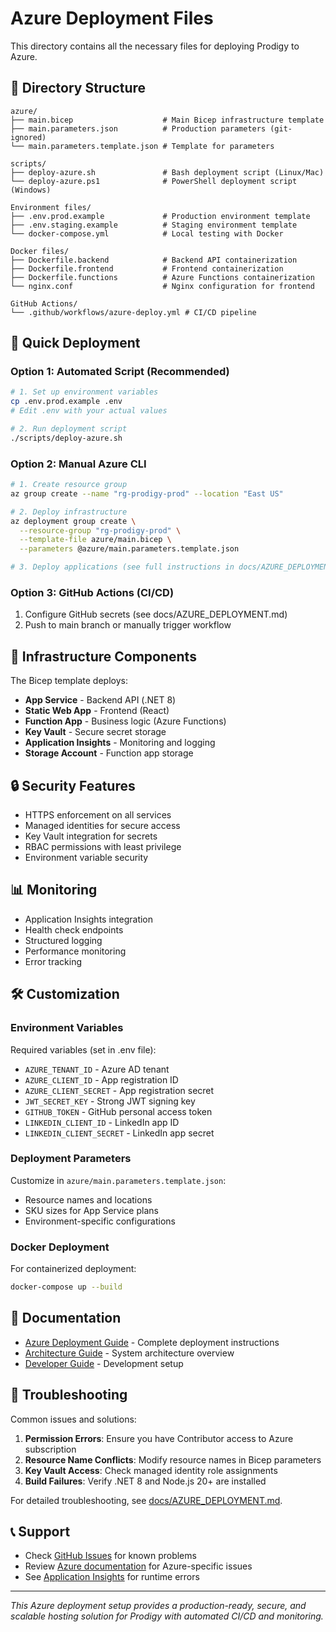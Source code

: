 # Azure Deployment Files

This directory contains all the necessary files for deploying Prodigy to Azure.

## 📁 Directory Structure

```
azure/
├── main.bicep                    # Main Bicep infrastructure template
├── main.parameters.json          # Production parameters (git-ignored)
└── main.parameters.template.json # Template for parameters

scripts/
├── deploy-azure.sh               # Bash deployment script (Linux/Mac)
└── deploy-azure.ps1              # PowerShell deployment script (Windows)

Environment files/
├── .env.prod.example             # Production environment template
├── .env.staging.example          # Staging environment template
└── docker-compose.yml            # Local testing with Docker

Docker files/
├── Dockerfile.backend            # Backend API containerization
├── Dockerfile.frontend           # Frontend containerization
├── Dockerfile.functions          # Azure Functions containerization
└── nginx.conf                    # Nginx configuration for frontend

GitHub Actions/
└── .github/workflows/azure-deploy.yml # CI/CD pipeline
```

## 🚀 Quick Deployment

### Option 1: Automated Script (Recommended)

```bash
# 1. Set up environment variables
cp .env.prod.example .env
# Edit .env with your actual values

# 2. Run deployment script
./scripts/deploy-azure.sh
```

### Option 2: Manual Azure CLI

```bash
# 1. Create resource group
az group create --name "rg-prodigy-prod" --location "East US"

# 2. Deploy infrastructure
az deployment group create \
  --resource-group "rg-prodigy-prod" \
  --template-file azure/main.bicep \
  --parameters @azure/main.parameters.template.json

# 3. Deploy applications (see full instructions in docs/AZURE_DEPLOYMENT.md)
```

### Option 3: GitHub Actions (CI/CD)

1. Configure GitHub secrets (see docs/AZURE_DEPLOYMENT.md)
2. Push to main branch or manually trigger workflow

## 🔧 Infrastructure Components

The Bicep template deploys:

- **App Service** - Backend API (.NET 8)
- **Static Web App** - Frontend (React)
- **Function App** - Business logic (Azure Functions)
- **Key Vault** - Secure secret storage
- **Application Insights** - Monitoring and logging
- **Storage Account** - Function app storage

## 🔒 Security Features

- HTTPS enforcement on all services
- Managed identities for secure access
- Key Vault integration for secrets
- RBAC permissions with least privilege
- Environment variable security

## 📊 Monitoring

- Application Insights integration
- Health check endpoints
- Structured logging
- Performance monitoring
- Error tracking

## 🛠️ Customization

### Environment Variables

Required variables (set in .env file):
- `AZURE_TENANT_ID` - Azure AD tenant
- `AZURE_CLIENT_ID` - App registration ID
- `AZURE_CLIENT_SECRET` - App registration secret
- `JWT_SECRET_KEY` - Strong JWT signing key
- `GITHUB_TOKEN` - GitHub personal access token
- `LINKEDIN_CLIENT_ID` - LinkedIn app ID
- `LINKEDIN_CLIENT_SECRET` - LinkedIn app secret

### Deployment Parameters

Customize in `azure/main.parameters.template.json`:
- Resource names and locations
- SKU sizes for App Service plans
- Environment-specific configurations

### Docker Deployment

For containerized deployment:
```bash
docker-compose up --build
```

## 📖 Documentation

- [Azure Deployment Guide](../docs/AZURE_DEPLOYMENT.md) - Complete deployment instructions
- [Architecture Guide](../docs/ARCHITECTURE.md) - System architecture overview
- [Developer Guide](../docs/DEVELOPER_GUIDE.md) - Development setup

## 🔧 Troubleshooting

Common issues and solutions:

1. **Permission Errors**: Ensure you have Contributor access to Azure subscription
2. **Resource Name Conflicts**: Modify resource names in Bicep parameters
3. **Key Vault Access**: Check managed identity role assignments
4. **Build Failures**: Verify .NET 8 and Node.js 20+ are installed

For detailed troubleshooting, see [docs/AZURE_DEPLOYMENT.md](../docs/AZURE_DEPLOYMENT.md).

## 📞 Support

- Check [GitHub Issues](https://github.com/LukeDuffy98/Prodigy/issues) for known problems
- Review [Azure documentation](https://docs.microsoft.com/en-us/azure/) for Azure-specific issues
- See [Application Insights](https://portal.azure.com) for runtime errors

---

*This Azure deployment setup provides a production-ready, secure, and scalable hosting solution for Prodigy with automated CI/CD and monitoring.*